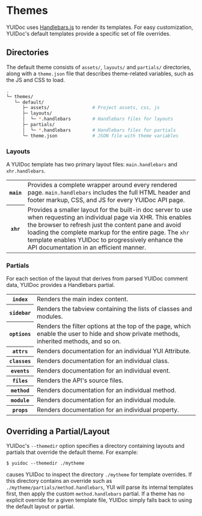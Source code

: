 # Themes

YUIDoc uses <a href="http://handlebarsjs.com/">Handlebars.js</a> to render its templates. 
For easy customization, YUIDoc's default templates provide a specific set of file overrides.

## Directories

The default theme consists of `assets/`, `layouts/` and `partials/` directories, 
along with a `theme.json` file that describes theme-related variables, 
such as the JS and CSS to load.

``` sh
.
└─ themes/
   └─ default/
      ├─ assets/                # Project assets, css, js
      ├─ layouts/
      │  └─ *.handlebars        # Handlebars files for layouts
      ├─ partials/
      │  └─ *.handlebars        # Handlebars files for partials
      └─ theme.json             # JSON file with theme variables
```

### Layouts

A YUIDoc template has two primary layout files: `main.handlebars` and `xhr.handlebars`.

<table>
<tr>
    <th><code>main</code></th>
    <td>
        Provides a complete wrapper around every rendered page. 
        <code>main.handlebars</code> includes the full HTML header and footer markup, CSS, and JS
        for every YUIDoc API page.
    </td>
</tr>
<tr>
    <th><code>xhr</code></th>
    <td>
        Provides a smaller layout for the built-in doc server to use when requesting an individual page via XHR. 
        This enables the browser to refresh just the content pane and avoid loading the complete  markup for the entire page.
        The <code>xhr</code> template enables YUIDoc to progressively enhance the API documentation in an efficient manner.
    </td>
</tr>
</table>

### Partials

<p>
    For each section of the layout that derives from parsed YUIDoc comment data, 
    YUIDoc provides a Handlebars partial. 
</p>

<table>
<tr>
    <th><code>index</code></th>
    <td>Renders the main index content.</td>
</tr>
<tr>
    <th><code>sidebar</code></th>
    <td>Renders the tabview containing the lists of classes and modules.</td>
</tr>
<tr>
    <th><code>options</code></th>
    <td>Renders the filter options at the top of the page, which enable the user to hide and show private methods, inherited methods, and so on.</td>
</tr>
<tr>
    <th><code>attrs</code></th>
    <td>Renders documentation for an individual YUI Attribute.</td>
</tr>
<tr>
    <th><code>classes</code></th>
    <td>Renders documentation for an individual class.</td>
</tr>
<tr>
    <th><code>events</code></th>
    <td>Renders documentation for an individual event.</td>
</tr>
<tr>
    <th><code>files</code></th>
    <td>Renders the API's source files.</td>
</tr>
<tr>
    <th><code>method</code></th>
    <td>Renders documentation for an individual method.</td>
</tr>
<tr>
    <th><code>module</code></th>
    <td>Renders documentation for an individual module.</td>
</tr>
<tr>
    <th><code>props</code></th>
    <td>Renders documentation for an individual property.</td>
</tr>
</table>


## Overriding a Partial/Layout

YUIDoc's `--themedir` option specifies a directory containing 
layouts and partials that override the default theme. For example:

```terminal
$ yuidoc --themedir ./mytheme
```

causes YUIDoc to inspect the directory `./mytheme` for template overrides.
If this directory contains an override such as `./mytheme/partials/method.handlebars`,
YUI will parse its internal templates first, then apply the custom `method.handlebars` partial.
If a theme has no explicit override for a given template file, 
YUIDoc simply falls back to using the default layout or partial.
